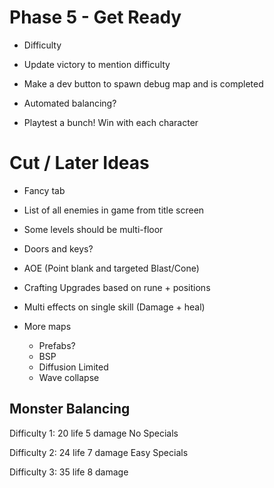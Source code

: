 # Phase 5 - Get Ready
- Difficulty
- Update victory to mention difficulty
- Make a dev button to spawn debug map and is completed
- Automated balancing?

- Playtest a bunch! Win with each character


# Cut / Later Ideas
- Fancy tab

- List of all enemies in game from title screen
- Some levels should be multi-floor
- Doors and keys?
- AOE (Point blank and targeted Blast/Cone)
- Crafting Upgrades based on rune + positions
- Multi effects on single skill (Damage + heal)
- More maps
    - Prefabs?
    - BSP
    - Diffusion Limited
    - Wave collapse


## Monster Balancing

Difficulty 1:
20 life
5 damage
No Specials

Difficulty 2:
24 life
7 damage
Easy Specials

Difficulty 3:
35 life
8 damage


